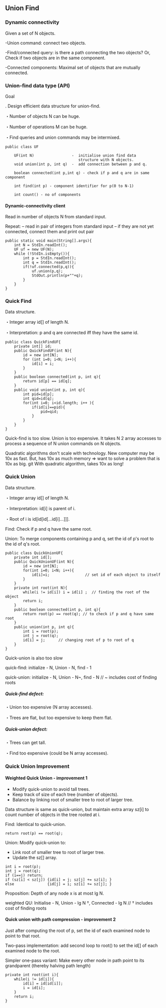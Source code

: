 ## Union Find

### Dynamic connectivity

Given a set of N objects.

-Union command: connect two objects.

-Find/connected query: is there a path connecting the two objects? Or, Check if two objects are in the same component.

-Connected components: Maximal set of objects that are mutually
connected.

### Union-find data type (API)

Goal

. Design efficient data structure for union-find.

・Number of objects N can be huge.

・Number of operations M can be huge.

・Find queries and union commands may be intermixed.

```
public class UF

    UF(int N)                 -  initialise union find data
                                 structure with N objects.
    void union(int p, int q)  -  add connection between p and q.

    boolean connected(int p,int q) - check if p and q are in same component

    int find(int p) - component identifier for p(0 to N-1)

    int count() - no of components
```

#### Dynamic-connectivity client

Read in number of objects N from standard input.

Repeat:
– read in pair of integers from standard input
– if they are not yet connected, connect them and print out pair

```
public static void main(String[].args){
    int N = StdIn.readInt();
    UF uf = new UF(N);
    while (!StdIn.isEmpty()){
        int p = StdIn.readInt();
        int q = StdIn.readInt();
        if(!uf.connected(p,q)){
            uf.union(p,q);
            StdOut.println(p+""+q);
        }
    }
}
```

### Quick Find

Data structure.

・Integer array id[] of length N.

・Interpretation: p and q are connected iff they have the same id.

```
public class QuickFindUF{
    private int[] id;
    public QuickFindUF(int N){
        id = new int[N];
        for (int i=0; i<N; i++){
            id[i] = i;
        }
    }
    public boolean connected(int p, int q){
        return id[p] == id[q];
    }
    public void union(int p, int q){
        int pid=id[p];
        int qid=id[q];
        for(int i=0; i<id.length; i++ ){
            if(id[i]==pid){
                pid=qid;
            }
        }
    }
}
```

Quick-find is too slow. Union is too expensive. It takes N 2 array accesses to process a sequence of
N union commands on N objects.

Quadratic algorithms don't scale with technology. New computer may be 10x as fast. But, has 10x as much memory ⇒
want to solve a problem that is 10x as big. git With quadratic algorithm, takes 10x as long!

### Quick Union

Data structure.

・Integer array id[] of length N.

・Interpretation: id[i] is parent of i.

・Root of i is id[id[id[...id[i]...]]].

Find: Check if p and q have the same root.

Union: To merge components containing p and q,
set the id of p's root to the id of q's root.

```
public class QuickUnionUF{
    private int id[];
    public QuickUnionUF(int N){
        id = new int[N];
        for(int i=0; i<N; i++){
            id[i]=i;                // set id of each object to itself
        }
    }
    private int root(int N){
        while(i != id[i]) i = id[i] ;  // finding the root of the object
        return i;
    }
    public boolean connected(int p, int q){
        return root(p) == root(q); // to check if p and q have same root
    }
    public union(int p, int q){
        int i = root(p);
        int j = root(q);
        id[i] = j;      // changing root of p to root of q
    }
}
```

Quick-union is also too slow

quick-find: initialize - N, Union - N, find - 1

quick-union: initialize - N, Union - N~, find - N // ~ includes cost of finding roots

##### Quick-find defect:

・Union too expensive (N array accesses).

・Trees are flat, but too expensive to keep them flat.

##### Quick-union defect:

・Trees can get tall.

・Find too expensive (could be N array accesses).

### Quick Union Improvement

#### Weighted Quick Union - improvement 1

- Modify quick-union to avoid tall trees.
- Keep track of size of each tree (number of objects).
- Balance by linking root of smaller tree to root of larger tree.

Data structure is same as quick-union, but maintain extra array sz[i]
to count number of objects in the tree rooted at i.

Find: Identical to quick-union.

```
return root(p) == root(q);
```

Union: Modify quick-union to:

- Link root of smaller tree to root of larger tree.
- Update the sz[] array.

```
int i = root(p);
int j = root(q);
if (i==j) return;
if (sz[i] < sz[j]) {id[i] = j; sz[j] += sz[i]; }
else               {id[j] = i; sz[i] += sz[j]; }
```

Proposition: Depth of any node x is at most lg N.

weighted QU: Initialise - N, Union - lg N †, Connected - lg N
// † includes cost of finding roots

#### Quick union with path compression - improvement 2

Just after computing the root of p,
set the id of each examined node to point to that root.

Two-pass implementation: add second loop to root() to set the id[]
of each examined node to the root.

Simpler one-pass variant: Make every other node in path point to its
grandparent (thereby halving path length)

```
private int root(int i){
    while(i != id[i]){
        id[i] = id[id[i]];
        i = id[i];
    }
    return i;
}
```
